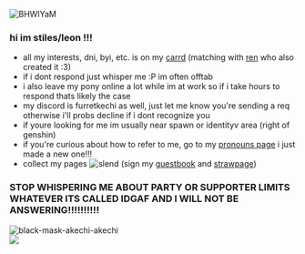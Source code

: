 
![BHWIYaM](https://github.com/furretkechi/furretkechi/assets/157264853/05de1c15-33bb-48aa-92fd-f3bea658542b)

### hi im stiles/leon !!!<br>
- all my interests, dni, byi, etc. is on my [carrd](https://willpow3r.carrd.co) (matching with [ren](https://github.com/pomefiore) who also created it :3)<br>
- if i dont respond just whisper me :P im often offtab<br>
- i also leave my pony online a lot while im at work so if i take hours to respond thats likely the case<br>
- my discord is furretkechi as well, just let me know you're sending a req otherwise i'll probs decline if i dont recognize you <br>
- if youre looking for me im usually near spawn or identityv area (right of genshin)
- if you're curious about how to refer to me, go to my [pronouns page](https://en.pronouns.page/@furretkechi) i just made a new one!!!<br>
- collect my pages ![slend](https://github.com/furretkechi/furretkechi/assets/157264853/c57f5e20-73cd-4b20-8fc8-08858a5c402e) (sign my [guestbook](https://furretkechi.123guestbook.com) and [strawpage](https://furretkechi.straw.page))<br>
### STOP WHISPERING ME ABOUT PARTY OR SUPPORTER LIMITS WHATEVER ITS CALLED IDGAF AND I WILL NOT BE ANSWERING!!!!!!!!!!

![black-mask-akechi-akechi](https://github.com/furretkechi/furretkechi/assets/157264853/a7530190-0b1d-4070-b97a-f082b306dd76)<br>![](https://komarev.com/ghpvc/?username=furretkechi&color=red)
